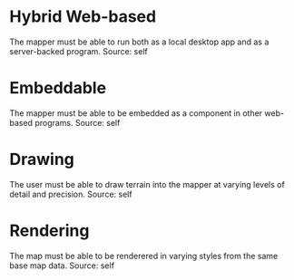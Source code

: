 # Hybrid Web-based
The mapper must be able to run both as a local desktop app and as a server-backed program.
Source: self

# Embeddable
The mapper must be able to be embedded as a component in other web-based programs.
Source: self

# Drawing
The user must be able to draw terrain into the mapper at varying levels of detail and precision.
Source: self

# Rendering
The map must be able to be renderered in varying styles from the same base map data.
Source: self
